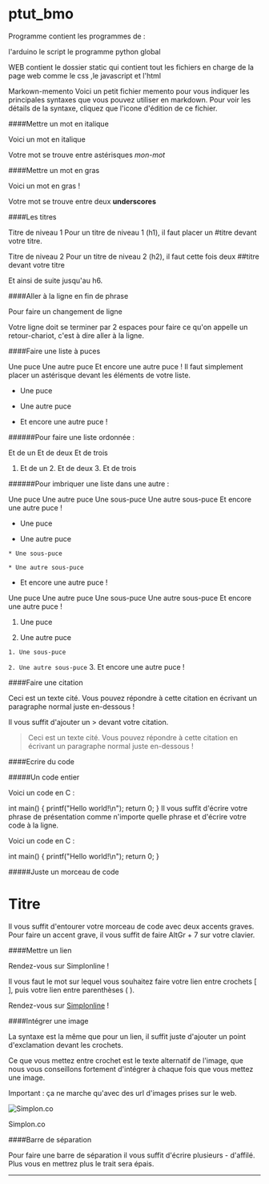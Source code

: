# ptut_bmo 
Programme contient les programmes de :

l'arduino 
le script
le programme python global 

WEB contient le dossier static qui contient tout les fichiers 
en charge de la page web comme le css ,le javascript et l'html

Markown-memento
Voici un petit fichier memento pour vous indiquer les principales syntaxes que vous pouvez utiliser en markdown. Pour voir les détails de la syntaxe, cliquez que l'icone d'édition de ce fichier.

####Mettre un mot en italique

Voici un mot en italique

Votre mot se trouve entre astérisques *mon-mot*

####Mettre un mot en gras

Voici un mot en gras !

Votre mot se trouve entre deux __underscores__

####Les titres

Titre de niveau 1
Pour un titre de niveau 1 (h1), il faut placer un #titre devant votre titre.

Titre de niveau 2
Pour un titre de niveau 2 (h2), il faut cette fois deux ##titre devant votre titre

Et ainsi de suite jusqu'au h6.

####Aller à la ligne en fin de phrase

Pour faire un
changement de ligne

Votre ligne doit se terminer par 2 espaces pour faire ce qu'on appelle un retour-chariot, c'est à dire aller à la ligne.

####Faire une liste à puces

Une puce
Une autre puce
Et encore une autre puce !
Il faut simplement placer un astérisque devant les éléments de votre liste.

* Une puce

* Une autre puce

* Et encore une autre puce !

######Pour faire une liste ordonnée :

Et de un
Et de deux
Et de trois
1. Et de un 2. Et de deux 3. Et de trois

######Pour imbriquer une liste dans une autre :

Une puce
Une autre puce
Une sous-puce
Une autre sous-puce
Et encore une autre puce !
* Une puce

* Une autre puce

`* Une sous-puce`

`* Une autre sous-puce`
* Et encore une autre puce !

Une puce
Une autre puce
Une sous-puce
Une autre sous-puce
Et encore une autre puce !
1. Une puce

2. Une autre puce

`1. Une sous-puce`

`2. Une autre sous-puce`
3. Et encore une autre puce !

####Faire une citation

Ceci est un texte cité. Vous pouvez répondre à cette citation en écrivant un paragraphe normal juste en-dessous !

Il vous suffit d'ajouter un > devant votre citation.

> Ceci est un texte cité. Vous pouvez répondre à cette citation en écrivant un paragraphe normal juste en-dessous !

####Ecrire du code

#####Un code entier

Voici un code en C :

int main()
{
    printf("Hello world!\n");
    return 0;
}
Il vous suffit d'écrire votre phrase de présentation comme n'importe quelle phrase et d'écrire votre code à la ligne.

Voici un code en C :

int main()
{
    printf("Hello world!\n");
    return 0;
}

#####Juste un morceau de code

<h1>Titre</h1>

Il vous suffit d'entourer votre morceau de code avec deux accents graves. Pour faire un accent grave, il vous suffit de faire AltGr + 7 sur votre clavier.

####Mettre un lien

Rendez-vous sur Simplonline !

Il vous faut le mot sur lequel vous souhaitez faire votre lien entre crochets [ ], puis votre lien entre parenthèses ( ).

Rendez-vous sur [Simplonline](http://www.simplonline.com) !

####Intégrer une image

La syntaxe est la même que pour un lien, il suffit juste d'ajouter un point d'exclamation devant les crochets.

Ce que vous mettez entre crochet est le texte alternatif de l'image, que nous vous conseillons fortement d'intégrer à chaque fois que vous mettez une image.

Important : ça ne marche qu'avec des url d'images prises sur le web.

![Simplon.co](http://simplon.co/wp-content/uploads/2015/04/if-coder-keep-coding-else-learn-with-simplon-2-600x675.png)

Simplon.co

####Barre de séparation

Pour faire une barre de séparation il vous suffit d'écrire plusieurs - d'affilé. Plus vous en mettrez plus le trait sera épais.

-----------------
